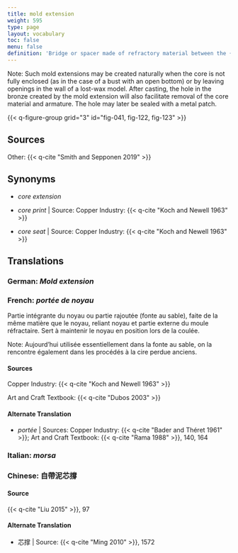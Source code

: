 ```yaml
---
title: mold extension
weight: 595
type: page
layout: vocabulary
toc: false
menu: false
definition: 'Bridge or spacer made of refractory material between the {{< q-def "core" >}} and the outer mold. It serves a double function as {{< q-def "core support" >}} while also providing better air flow into the core to aid in its drying before the bronze is poured.'
---
```


<div class="backmatter">
Note: Such mold extensions may be created naturally when the core is not fully enclosed (as in the case of a bust with an open bottom) or by leaving openings in the wall of a lost-wax model. After casting, the hole in the bronze created by the mold extension will also facilitate removal of the core material and armature. The hole may later be sealed with a metal patch.
</div>

{{< q-figure-group grid="3" id="fig-041, fig-122, fig-123" >}}

## Sources

Other: {{< q-cite "Smith and Sepponen 2019" >}}

## Synonyms

- *core extension*

- *core print* | Source: Copper Industry: {{< q-cite "Koch and Newell 1963" >}}

- *core seat* | Source: Copper Industry: {{< q-cite "Koch and Newell 1963" >}}

## Translations

<div class="accordion">

### **German**: *Mold extension*

### **French**: *portée de noyau*

Partie intégrante du noyau ou partie rajoutée (fonte au sable), faite de la même matière que le noyau, reliant noyau et partie externe du moule réfractaire. Sert à maintenir le noyau en position lors de la coulée.

<div class="backmatter">
Note: Aujourd’hui utilisée essentiellement dans la fonte au sable, on la rencontre également dans les procédés à la cire perdue anciens.
</div>

#### Sources

Copper Industry: {{< q-cite "Koch and Newell 1963" >}}

Art and Craft Textbook: {{< q-cite "Dubos 2003" >}}

#### Alternate Translation

- *portée* | Sources: Copper Industry: {{< q-cite "Bader and Théret 1961" >}}; Art and Craft Textbook: {{< q-cite "Rama 1988" >}}, 140, 164

### **Italian**: *morsa*

### **Chinese**: 自帶泥芯撐

#### Source

{{< q-cite "Liu 2015" >}}, 97

#### Alternate Translation

- 芯撑 | Source: {{< q-cite "Ming 2010" >}}, 1572

</div>
